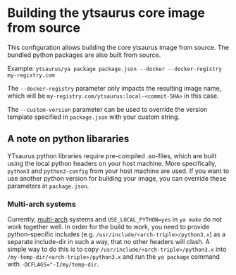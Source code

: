 # Building the ytsaurus core image from source

This configuration allows building the core ytsaurus image from source.
The bundled python packages are also built from source.

Example: `ytsaurus/ya package package.json --docker --docker-registry my-registry.com`

The `--docker-registry` parameter only impacts the resulting image name, which will be `my-registry.com/ytsaurus:local-<commit-SHA>` in this case.

The `--custom-version` parameter can be used to override the version template specified in `package.json` with your custom string.

## A note on python libararies

YTsaurus python libraries require pre-compiled .so-files, which are built using the local python headers on your host machine.
More specifically, `python3` and `python3-config` from your host machine are used.
If you want to use another python version for building your image, you can override these parameters in `package.json`.

### Multi-arch systems

Currently, [multi-arch](https://wiki.debian.org/Multiarch/Implementation) systems and `USE_LOCAL_PYTHON=yes` in `ya make` do not work together well.
In order for the build to work, you need to provide python-specific includes (e.g. `/usr/include/<arch-triple>/python3.x`) as a separate include-dir in such a way, that no other headers will clash.
A simple way to do this is to copy `/usr/include/<arch-triple>/python3.x` into `/my-temp-dir/<arch-triple>/python3.x` and run the `ya package` command with `-DCFLAGS="-I/my/temp-dir`.

